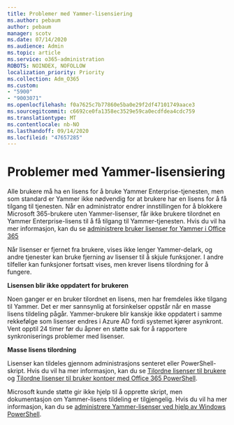 ```yaml
---
title: Problemer med Yammer-lisensiering
ms.author: pebaum
author: pebaum
manager: scotv
ms.date: 07/14/2020
ms.audience: Admin
ms.topic: article
ms.service: o365-administration
ROBOTS: NOINDEX, NOFOLLOW
localization_priority: Priority
ms.collection: Adm_O365
ms.custom:
- "5900"
- "9003071"
ms.openlocfilehash: f0a7625c7b77860e5ba0e29f2df47101749aace3
ms.sourcegitcommit: c6692ce0fa1358ec3529e59ca0ecdfdea4cdc759
ms.translationtype: MT
ms.contentlocale: nb-NO
ms.lasthandoff: 09/14/2020
ms.locfileid: "47657285"
---
```

# <a name="yammer-licensing-issues"></a>Problemer med Yammer-lisensiering

Alle brukere må ha en lisens for å bruke Yammer Enterprise-tjenesten, men som standard er Yammer ikke nødvendig for at brukere har en lisens for å få tilgang til tjenesten. Når en administrator endrer innstillingen for å blokkere Microsoft 365-brukere uten Yammer-lisenser, får ikke brukere tilordnet en Yammer Enterprise-lisens til å få tilgang til Yammer-tjenesten. Hvis du vil ha mer informasjon, kan du se [administrere bruker lisenser for Yammer i Office 365](https://docs.microsoft.com/yammer/manage-yammer-users/manage-yammer-licenses-in-office-365) 

Når lisenser er fjernet fra brukere, vises ikke lenger Yammer-delark, og andre tjenester kan bruke fjerning av lisenser til å skjule funksjoner. I andre tilfeller kan funksjoner fortsatt vises, men krever lisens tilordning for å fungere.  

**Lisensen blir ikke oppdatert for brukeren**  

Noen ganger er en bruker tilordnet en lisens, men har fremdeles ikke tilgang til Yammer. Det er mer sannsynlig at forsinkelser oppstår når en masse lisens tildeling pågår. Yammer-brukere blir kanskje ikke oppdatert i samme rekkefølge som lisenser endres i Azure AD fordi systemet kjører asynkront. Vent opptil 24 timer før du åpner en støtte sak for å rapportere synkroniserings problemer med lisenser.  

**Masse lisens tilordning**  

Lisenser kan tildeles gjennom administrasjons senteret eller PowerShell-skript. Hvis du vil ha mer informasjon, kan du se [Tilordne lisenser til brukere](https://docs.microsoft.com/microsoft-365/admin/manage/assign-licenses-to-users) og [Tilordne lisenser til bruker kontoer med Office 365 PowerShell](https://docs.microsoft.com/office365/enterprise/powershell/assign-licenses-to-user-accounts-with-office-365-powershell). 

Microsoft kunde støtte gir ikke hjelp til å opprette skript, men dokumentasjon om Yammer-lisens tildeling er tilgjengelig. Hvis du vil ha mer informasjon, kan du se [administrere Yammer-lisenser ved hjelp av Windows PowerShell](https://docs.microsoft.com/yammer/manage-yammer-users/manage-yammer-licenses-in-office-365#manage-yammer-licenses-by-using-windows-powershell).